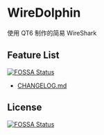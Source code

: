 WireDolphin
======

使用 QT6 制作的简易 WireShark

## Feature List
[![FOSSA Status](https://app.fossa.com/api/projects/git%2Bgithub.com%2Fo8x%2FWireDolphin.svg?type=shield)](https://app.fossa.com/projects/git%2Bgithub.com%2Fo8x%2FWireDolphin?ref=badge_shield)


- [CHANGELOG.md](CHANGELOG.md)


## License
[![FOSSA Status](https://app.fossa.com/api/projects/git%2Bgithub.com%2Fo8x%2FWireDolphin.svg?type=large)](https://app.fossa.com/projects/git%2Bgithub.com%2Fo8x%2FWireDolphin?ref=badge_large)